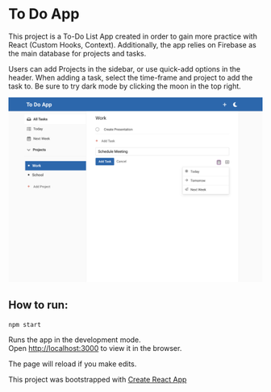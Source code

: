 # To Do App
This project is a To-Do List App created in order to gain more practice with React (Custom Hooks, Context). Additionally, the app relies on Firebase as the main database for projects and tasks. 

Users can add Projects in the sidebar, or use quick-add options in the header. When adding a task, select the time-frame and project to add the task to. Be sure to try dark mode by clicking the moon in the top right. 

![App Screenshot](toDoPic.png)

## How to run: 

 `npm start`

Runs the app in the development mode.<br />
Open [http://localhost:3000](http://localhost:3000) to view it in the browser.

The page will reload if you make edits.<br />

This project was bootstrapped with [Create React App](https://github.com/facebook/create-react-app)
